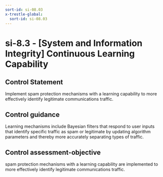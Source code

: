 ```yaml
---
sort-id: si-08.03
x-trestle-global:
  sort-id: si-08.03
---
```


# si-8.3 - \[System and Information Integrity\] Continuous Learning Capability

## Control Statement

Implement spam protection mechanisms with a learning capability to more effectively identify legitimate communications traffic.

## Control guidance

Learning mechanisms include Bayesian filters that respond to user inputs that identify specific traffic as spam or legitimate by updating algorithm parameters and thereby more accurately separating types of traffic.

## Control assessment-objective

spam protection mechanisms with a learning capability are implemented to more effectively identify legitimate communications traffic.
